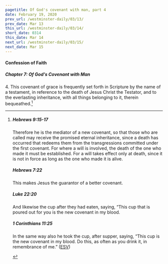 ```yaml
---
pagetitle: Of God's covenant with man, part 4
date: February 19, 2020
prev_url: /westminster-daily/03/13/
prev_date: Mar 13
this_url: /westminster-daily/03/14/
short_date: 0314
this_date: Mar 14
next_url: /westminster-daily/03/15/
next_date: Mar 15
---
```


#### Confession of Faith

##### Chapter 7: Of God's Covenant with Man

4\. This covenant of grace is frequently set forth in Scripture by the name of a testament, in reference to the death of Jesus Christ the Testator, and to the everlasting inheritance, with all things belonging to it, therein bequeathed.[^fnref:wcf1]

[^fnref:wcf1]: <div class="esv"><h5>Hebrews 9:15-17</h5> <div class="esv-text"><p id="p58009015.01-1">Therefore he is the mediator of a new covenant, so that those who are called may receive the promised eternal inheritance, since a death has occurred that redeems them from the transgressions committed under the first covenant. For where a will is involved, the death of the one who made it must be established. For a will takes effect only at death, since it is not in force as long as the one who made it is alive.</p> </div><h5>Hebrews 7:22</h5> <div class="esv-text"><p class="same-paragraph" id="p58007022.01-2">This makes Jesus the guarantor of a better covenant.</p> </div><h5>Luke 22:20</h5> <div class="esv-text"><p id="p42022020.01-3">And likewise the cup after they had eaten, saying, <span class="woc">&#8220;This cup that is poured out for you is the new covenant in my blood.</span></p> </div><h5>1 Corinthians 11:25</h5> <div class="esv-text"><p id="p46011025.01-4">In the same way also he took the cup, after supper, saying, <span class="woc">&#8220;This cup is the new covenant in my blood. Do this, as often as you drink it, in remembrance of me.&#8221;</span>  (<a href="http://www.esv.org" class="copyright">ESV</a>)</p> </div> </div>

